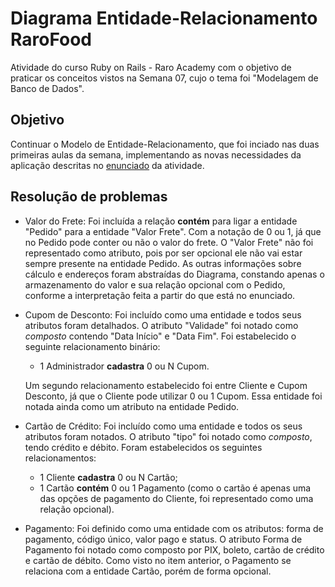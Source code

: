 # Diagrama Entidade-Relacionamento RaroFood

Atividade do curso Ruby on Rails - Raro Academy com o objetivo de praticar os conceitos vistos na Semana 07, cujo o tema foi "Modelagem de Banco de Dados".

## Objetivo

Continuar o Modelo de Entidade-Relacionamento, que foi inciado nas duas primeiras aulas da semana, implementando as novas necessidades da aplicação descritas no [enunciado](./enunciado.md) da atividade.

## Resolução de problemas

- Valor do Frete: Foi incluída a relação **contém** para ligar a entidade "Pedido" para a entidade "Valor Frete". Com a notação de 0 ou 1, já que no Pedido pode conter ou não o valor do frete. O "Valor Frete" não foi representado como atributo, pois por ser opcional ele não vai estar sempre presente na entidade Pedido. As outras informações sobre cálculo e endereços foram abstraídas do Diagrama, constando apenas o armazenamento do valor e sua relação opcional com o Pedido, conforme a interpretação feita a partir do que está no enunciado.
  <br>
- Cupom de Desconto: Foi incluído como uma entidade e todos seus atributos foram detalhados. O atributo "Validade" foi notado como _composto_ contendo "Data Início" e "Data Fim". Foi estabelecido o seguinte relacionamento binário:

  - 1 Administrador **cadastra** 0 ou N Cupom.

  Um segundo relacionamento estabelecido foi entre Cliente e Cupom Desconto, já que o Cliente pode utilizar 0 ou 1 Cupom. Essa entidade foi notada ainda como um atributo na entidade Pedido.
  <br>

- Cartão de Crédito: Foi incluído como uma entidade e todos os seus atributos foram notados. O atributo "tipo" foi notado como _composto_, tendo crédito e débito. Foram estabelecidos os seguintes relacionamentos:

  - 1 Cliente **cadastra** 0 ou N Cartão;
  - 1 Cartão **contém** 0 ou 1 Pagamento (como o cartão é apenas uma das opções de pagamento do Cliente, foi representado como uma relação opcional).
    <br>

- Pagamento: Foi definido como uma entidade com os atributos: forma de pagamento, código único, valor pago e status. O atributo Forma de Pagamento foi notado como composto por PIX, boleto, cartão de crédito e cartão de débito. Como visto no item anterior, o Pagamento se relaciona com a entidade Cartão, porém de forma opcional.
